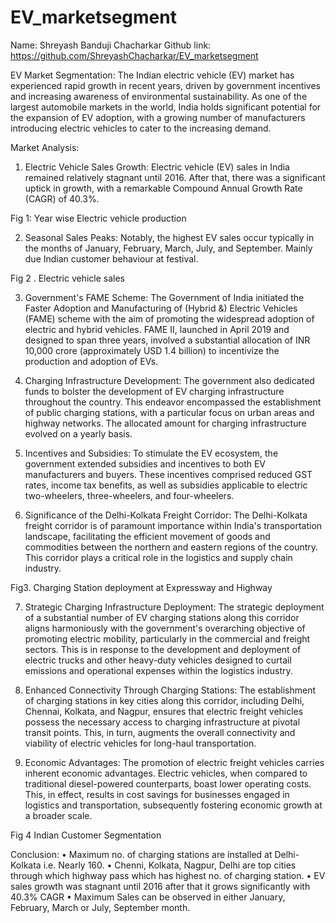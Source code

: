 # EV_marketsegment
Name: Shreyash Banduji Chacharkar
Github link: https://github.com/ShreyashChacharkar/EV_marketsegment

EV Market Segmentation:
The Indian electric vehicle (EV) market has experienced rapid growth in recent years, driven by government incentives and increasing awareness of environmental sustainability. As one of the largest automobile markets in the world, India holds significant potential for the expansion of EV adoption, with a growing number of manufacturers introducing electric vehicles to cater to the increasing demand.

Market Analysis:
1.	Electric Vehicle Sales Growth: Electric vehicle (EV) sales in India remained relatively stagnant until 2016. After that, there was a significant uptick in growth, with a remarkable Compound Annual Growth Rate (CAGR) of 40.3%.
 
Fig 1: Year wise Electric vehicle production

2.	Seasonal Sales Peaks: Notably, the highest EV sales occur typically in the months of January, February, March, July, and September. Mainly due Indian customer behaviour at festival.
 
Fig 2 . Electric vehicle sales


3.	Government's FAME Scheme: The Government of India initiated the Faster Adoption and Manufacturing of (Hybrid &) Electric Vehicles (FAME) scheme with the aim of promoting the widespread adoption of electric and hybrid vehicles. FAME II, launched in April 2019 and designed to span three years, involved a substantial allocation of INR 10,000 crore (approximately USD 1.4 billion) to incentivize the production and adoption of EVs.

4.	Charging Infrastructure Development: The government also dedicated funds to bolster the development of EV charging infrastructure throughout the country. This endeavor encompassed the establishment of public charging stations, with a particular focus on urban areas and highway networks. The allocated amount for charging infrastructure evolved on a yearly basis.

5.	Incentives and Subsidies: To stimulate the EV ecosystem, the government extended subsidies and incentives to both EV manufacturers and buyers. These incentives comprised reduced GST rates, income tax benefits, as well as subsidies applicable to electric two-wheelers, three-wheelers, and four-wheelers.

6.	Significance of the Delhi-Kolkata Freight Corridor: The Delhi-Kolkata freight corridor is of paramount importance within India's transportation landscape, facilitating the efficient movement of goods and commodities between the northern and eastern regions of the country. This corridor plays a critical role in the logistics and supply chain industry.
 
Fig3. Charging Station deployment at Expressway and Highway

7.	Strategic Charging Infrastructure Deployment: The strategic deployment of a substantial number of EV charging stations along this corridor aligns harmoniously with the government's overarching objective of promoting electric mobility, particularly in the commercial and freight sectors. This is in response to the development and deployment of electric trucks and other heavy-duty vehicles designed to curtail emissions and operational expenses within the logistics industry.

8.	Enhanced Connectivity Through Charging Stations: The establishment of charging stations in key cities along this corridor, including Delhi, Chennai, Kolkata, and Nagpur, ensures that electric freight vehicles possess the necessary access to charging infrastructure at pivotal transit points. This, in turn, augments the overall connectivity and viability of electric vehicles for long-haul transportation.

9.	Economic Advantages: The promotion of electric freight vehicles carries inherent economic advantages. Electric vehicles, when compared to traditional diesel-powered counterparts, boast lower operating costs. This, in effect, results in cost savings for businesses engaged in logistics and transportation, subsequently fostering economic growth at a broader scale.

 
Fig 4  Indian Customer Segmentation 

Conclusion:
•	Maximum no. of charging stations are installed at Delhi-Kolkata i.e. Nearly 160.
•	Chenni, Kolkata, Nagpur, Delhi are top cities through which highway pass which has highest no. of charging station.
•	EV sales growth was stagnant until 2016 after that it grows significantly with 40.3% CAGR
•	Maximum Sales can be observed in either January, February, March or July, September month.
